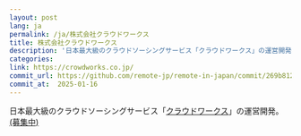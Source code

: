 ```yaml
---
layout: post
lang: ja
permalink: /ja/株式会社クラウドワークス
title: 株式会社クラウドワークス
description: '日本最大級のクラウドソーシングサービス「クラウドワークス」の運営開発。 (募集中)'
categories: 
link: https://crowdworks.co.jp/
commit_url: https://github.com/remote-jp/remote-in-japan/commit/269b8121aa196f71e3b6ae053662484bf0056892
commit_at:  2025-01-16
---
```


<p>日本最大級のクラウドソーシングサービス「<a href="https://crowdworks.jp/">クラウドワークス</a>」の運営開発。 <a href="https://www.wantedly.com/projects/55681">(募集中)</a></p>
